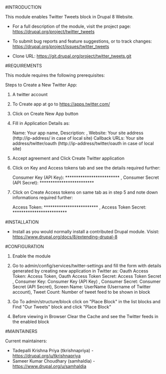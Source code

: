 #INTRODUCTION

This module enables Twitter Tweets block in Drupal 8 Website. 

* For a full description of the module, visit the project page:
   https://drupal.org/project/twitter_tweets

* To submit bug reports and feature suggestions, or to track changes:
   https://drupal.org/project/issues/twitter_tweets

* Clone URL: https://git.drupal.org/project/twitter_tweets.git


#REQUIREMENTS


This module requires the following prerequisites:


Steps to Create a New Twitter App:

1. A twitter account

2. To Create app at go to  https://apps.twitter.com/

3. Click on Create New App button

4. Fill in Application Details as:

      Name: Your app name, Description: , Website: Your site address (http://ip-address/ in case of local site) Callback URLs: Your site address/twitter/oauth (http://ip-address/twitter/oauth in case of local site)
	  
5. Accept agreement and Click Create Twitter application

6. Click on Key and Access tokens tab and see the details required further:

      Consumer Key (API Key): ************************* , Consumer Secret (API Secret): *************************
	  
7. Click on Create Access tokens on same tab as in step 5 and note down informations required further:

      Access Token: ************************* , Access Token Secret: *************************
	  

#INSTALLATION

* Install as you would normally install a contributed Drupal module.
Visist: https://www.drupal.org/docs/8/extending-drupal-8




#CONFIGURATION

1. Enable the module

2. Go to admin/config/services/twitter-settings and fill the form with details generated by creating new application in Twitter as:
   Oauth Access Token: Access Token, Oauth Access Token Secret: Access Token Secret , Consumer Key: Consumer Key (API Key) , Consumer Secret: Consumer Secret (API Secret), Screen Name: UserName (Username of Twitter account), Tweet Count: Number of tweet feed to be shown in block
   
3. Go To admin/structure/block click on "Place Block" in the list blocks and  Find "Our Tweets" block and click "Place Block"

4. Before viewing in Browser Clear the Cache and see the Twitter feeds in the enabled block

#MAINTAINERS

Current maintainers:

* Tadepalli Krishna Priya (tkrishnapriya) - https://drupal.org/u/tkrishnapriya
* Sameer Kumar Choudhary (samhaldia) - https://www.drupal.org/u/samhaldia
